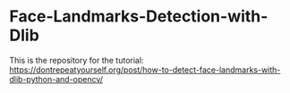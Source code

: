 # Face-Landmarks-Detection-with-Dlib
This is the repository for the tutorial: https://dontrepeatyourself.org/post/how-to-detect-face-landmarks-with-dlib-python-and-opencv/
